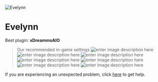   ![Evelynn]()
# Evelynn

 Best plugin: **xDreammsAIO**
 


> Our recommended in-game settings
![enter image description here](https://cdn.discordapp.com/attachments/1002870392358191115/1024478854670205008/evelynn_1.PNG)
![enter image description here](https://cdn.discordapp.com/attachments/1002870392358191115/1024478855018319872/evelynn_2.PNG)
![enter image description here](https://cdn.discordapp.com/attachments/1002870392358191115/1024478855433560146/evelynn_3.PNG)
![enter image description here](https://cdn.discordapp.com/attachments/1002870392358191115/1024478855991410728/evelynn_4.PNG)
![enter image description here](https://cdn.discordapp.com/attachments/1002870392358191115/1024478856331153451/evelynn_5.PNG)
![enter image description here](https://cdn.discordapp.com/attachments/1002870392358191115/1024478856670871562/evelynn_6.PNG)
![enter image description here](https://cdn.discordapp.com/attachments/1002870392358191115/1024478857014820956/evelynn_7.PNG)

If you are experiencing an unexpected problem, click [here](https://github.com/y1n/BGX.Support/tree/main/%F0%9F%87%AC%F0%9F%87%A7%20English) to get help.
